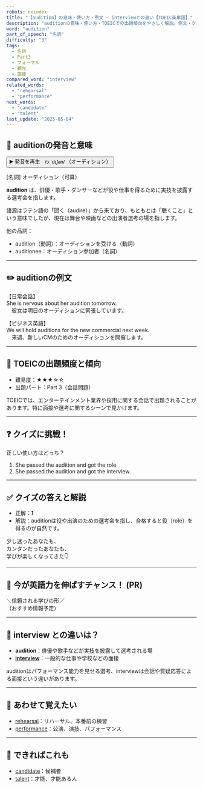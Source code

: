```yaml
---
robots: noindex
title: "【audition】の意味・使い方・例文 ― interviewとの違い【TOEIC英単語】"
description: "auditionの意味・使い方・TOEICでの出題傾向をやさしく解説。例文・クイズ付きでinterviewとの違いもわかりやすく学べます。"
word: "audition"
part_of_speech: "名詞"
difficulty: "3"
tags:
  - 名詞
  - Part3
  - フォーマル
  - 観光
  - 面接
compared_word: "interview"
related_words:
  - "rehearsal"
  - "performance"
next_words:
  - "candidate"
  - "talent"
last_update: "2025-05-04"
---
```


## 🔰 auditionの発音と意味

<button class="play-audio" onclick="playTTS('audition')">
  <span class="play-audio-main">
    ▶️ 発音を再生　/ɔːˈdɪʃən/
  </span>
  <span class="play-audio-sub">
    （オーディション）
  </span>
</button>

[名詞] オーディション（可算）

**audition** は、俳優・歌手・ダンサーなどが役や仕事を得るために実技を披露する選考会を指します。

語源はラテン語の「聞く（audire）」から来ており、もともとは「聴くこと」という意味でしたが、現在は舞台や映画などの出演者選考の場を指します。

他の品詞：  
- audition（動詞）：オーディションを受ける（動詞）
- auditionee：オーディション参加者（名詞）

---

## ✏️ auditionの例文

【日常会話】  
She is nervous about her audition tomorrow.  
　彼女は明日のオーディションに緊張しています。

【ビジネス英語】  
We will hold auditions for the new commercial next week.  
　来週、新しいCMのためのオーディションを開催します。

---

## 🎯 TOEICの出題頻度と傾向

- 難易度：★★★☆☆
- 出題パート：Part 3（会話問題）

TOEICでは、エンターテインメント業界や採用に関する会話で出題されることがあります。特に面接や選考に関するシーンで見かけます。

---

## ❓ クイズに挑戦！

正しい使い方はどっち？

1. She passed the audition and got the role.  
2. She passed the audition and got the interview.

---

## ✅ クイズの答えと解説

- 正解：**1**
- 解説：auditionは役や出演のための選考会を指し、合格すると役（role）を得るのが自然です。

少し迷ったあなたも、  
カンタンだったあなたも、  
学びが楽しくなってきた👇️

---

## 🚀 今が英語力を伸ばすチャンス！ (PR)

<div class="info-center">
＼信頼される学びの形／<br>  
（おすすめ情報予定）
</div>

---

## 🤔  interview との違いは？

- **audition**：俳優や歌手などが実技を披露して選考される場
- **[interview](/word/interview/)**：一般的な仕事や学校などの面接

auditionはパフォーマンス能力を見せる選考、interviewは会話や質疑応答による面接という違いがあります。

---

## 🧩 あわせて覚えたい

- [rehearsal](/word/rehearsal/)：リハーサル、本番前の練習
- [performance](/word/performance/)：公演、演技、パフォーマンス

---

## 📖 できればこれも

- [candidate](/word/candidate/)：候補者
- [talent](/word/talent/)：才能、才能ある人

<!-- cvid: aid43_bid44 -->
